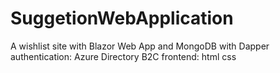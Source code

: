 # SuggetionWebApplication
A wishlist site with Blazor Web App and MongoDB with Dapper
authentication: Azure Directory B2C
frontend: html css

